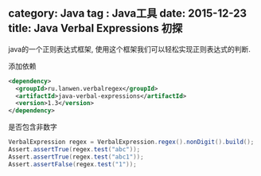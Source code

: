 category: Java
tag : Java工具
date: 2015-12-23
title: Java Verbal Expressions 初探
---
java的一个正则表达式框架, 使用这个框架我们可以轻松实现正则表达式的判断.

添加依赖
```xml
<dependency>
  <groupId>ru.lanwen.verbalregex</groupId>
  <artifactId>java-verbal-expressions</artifactId>
  <version>1.3</version>
</dependency>
```

是否包含非数字
```java
VerbalExpression regex = VerbalExpression.regex().nonDigit().build();
Assert.assertTrue(regex.test("abc"));
Assert.assertTrue(regex.test("abc1"));
Assert.assertFalse(regex.test("1"));
```